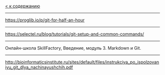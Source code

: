 [< к содержанию](./readme.md)

---
https://proglib.io/p/git-for-half-an-hour

---

https://selectel.ru/blog/tutorials/git-setup-and-common-commands/

---

Онлайн-школа SkillFactory, Введение, модуль 3. Markdown и Git. 

---

http://bioinformaticsinstitute.ru/sites/default/files/instrukciya_po_ispolzovaniyu_git_dlya_nachinayushchih.pdf
